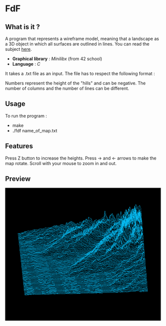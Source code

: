 <h1>FdF</h1>

<h2>What is it ? </h2>

A program that represents a wireframe model, meaning that a landscape as a 3D object in which all surfaces are outlined in lines. You can read the subject [here](00_Projects/03_Graphic/fdf.pdf).

* **Graphical library** : *Minilibx* (from 42 school)
* **Language** : *C*

It takes a .txt file as an input. The file has to respect the following format :

Numbers represent the height of the "hills" and can be negative. 
The number of columns and the number of lines can be different.

<h2>Usage</h2>

To run the program :
* make
* ./fdf name_of_map.txt

<h2>Features</h2>
Press Z button to increase the heights.
Press -> and <- arrows to make the map rotate.
Scroll with your mouse to zoom in and out.

<h2>Preview</h2>

![Mountain map](Mountain_map.png)




